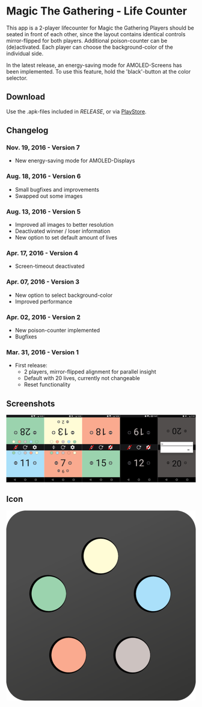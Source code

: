 # Magic The Gathering - Life Counter

This app is a 2-player lifecounter for Magic the Gathering
Players should be seated in front of each other, since the layout contains identical controls mirror-flipped for both players.
Additional poison-counter can be (de)activated.
Each player can choose the background-color of the individual side.

In the latest release, an energy-saving mode for AMOLED-Screens has been implemented. To use this feature, hold the 'black'-button at the color selector.

## Download

Use the .apk-files included in *RELEASE*, or via [PlayStore](https://play.google.com/store/apps/details?id=com.marceljurtz.lifecounter).

## Changelog


### Nov. 19, 2016 - Version 7

 * New energy-saving mode for AMOLED-Displays

### Aug. 18, 2016 - Version 6

 * Small bugfixes and improvements
 * Swapped out some images

### Aug. 13, 2016 - Version 5

 * Improved all images to better resolution
 * Deactivated winner / loser information
 * New option to set default amount of lives

### Apr. 17, 2016 - Version 4

 * Screen-timeout deactivated

### Apr. 07, 2016 - Version 3

 * New option to select background-color
 * Improved performance

### Apr. 02, 2016 - Version 2

 * New poison-counter implemented
 * Bugfixes

### Mar. 31, 2016 - Version 1

 * First release:
   * 2 players, mirror-flipped alignment for parallel insight
   * Default with 20 lives, currently not changeable
   * Reset functionality


## Screenshots

![Screenshots](images/screenshots.png)


## Icon


![Icon](images/icon.png)

